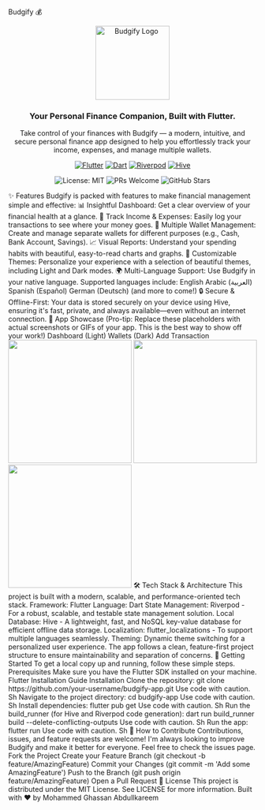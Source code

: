 Budgify 💰
<p align="center">
<img src="https://i.imgur.com/your-app-logo-url.png" alt="Budgify Logo" width="150"/>
</p>
<h3 align="center">Your Personal Finance Companion, Built with Flutter.</h3>
<p align="center">
Take control of your finances with Budgify — a modern, intuitive, and secure personal finance app designed to help you effortlessly track your income, expenses, and manage multiple wallets.
</p>
<p align="center">
<a href="https://flutter.dev" target="_blank"><img src="https://img.shields.io/badge/Flutter-02569B?style=for-the-badge&logo=flutter&logoColor=white" alt="Flutter"></a>
<a href="https://dart.dev" target="_blank"><img src="https://img.shields.io/badge/Dart-0175C2?style=for-the-badge&logo=dart&logoColor=white" alt="Dart"></a>
<a href="https://riverpod.dev/" target="_blank"><img src="https://img.shields.io/badge/Riverpod-4A98E8?style=for-the-badge&logo=riverpod&logoColor=white" alt="Riverpod"></a>
<a href="https://pub.dev/packages/hive" target="_blank"><img src="https://img.shields.io/badge/Hive-FFC107?style=for-the-badge&logo=hive&logoColor=black" alt="Hive"></a>
</p>
<p align="center">
<img src="https://img.shields.io/badge/License-MIT-blue.svg" alt="License: MIT">
<img src="https://img.shields.io/badge/PRs-welcome-brightgreen.svg" alt="PRs Welcome">
<img src="https://img.shields.io/github/stars/your-username/budgify-app?style=social" alt="GitHub Stars">
</p>
✨ Features
Budgify is packed with features to make financial management simple and effective:
📊 Insightful Dashboard: Get a clear overview of your financial health at a glance.
💸 Track Income & Expenses: Easily log your transactions to see where your money goes.
👛 Multiple Wallet Management: Create and manage separate wallets for different purposes (e.g., Cash, Bank Account, Savings).
📈 Visual Reports: Understand your spending habits with beautiful, easy-to-read charts and graphs.
🎨 Customizable Themes: Personalize your experience with a selection of beautiful themes, including Light and Dark modes.
🌍 Multi-Language Support: Use Budgify in your native language. Supported languages include:
English
Arabic (العربية)
Spanish (Español)
German (Deutsch)
(and more to come!)
🔒 Secure & Offline-First: Your data is stored securely on your device using Hive, ensuring it's fast, private, and always available—even without an internet connection.
📱 App Showcase
(Pro-tip: Replace these placeholders with actual screenshots or GIFs of your app. This is the best way to show off your work!)
Dashboard (Light)	Wallets (Dark)	Add Transaction
<img src="URL_TO_YOUR_SCREENSHOT_1.png" width="250">	<img src="URL_TO_YOUR_SCREENSHOT_2.png" width="250">	<img src="URL_TO_YOUR_SCREENSHOT_3.png" width="250">
🛠️ Tech Stack & Architecture
This project is built with a modern, scalable, and performance-oriented tech stack.
Framework: Flutter
Language: Dart
State Management: Riverpod - For a robust, scalable, and testable state management solution.
Local Database: Hive - A lightweight, fast, and NoSQL key-value database for efficient offline data storage.
Localization: flutter_localizations - To support multiple languages seamlessly.
Theming: Dynamic theme switching for a personalized user experience.
The app follows a clean, feature-first project structure to ensure maintainability and separation of concerns.
🚀 Getting Started
To get a local copy up and running, follow these simple steps.
Prerequisites
Make sure you have the Flutter SDK installed on your machine.
Flutter Installation Guide
Installation
Clone the repository:
git clone https://github.com/your-username/budgify-app.git
Use code with caution.
Sh
Navigate to the project directory:
cd budgify-app
Use code with caution.
Sh
Install dependencies:
flutter pub get
Use code with caution.
Sh
Run the build_runner (for Hive and Riverpod code generation):
dart run build_runner build --delete-conflicting-outputs
Use code with caution.
Sh
Run the app:
flutter run
Use code with caution.
Sh
🤝 How to Contribute
Contributions, issues, and feature requests are welcome! I'm always looking to improve Budgify and make it better for everyone. Feel free to check the issues page.
Fork the Project
Create your Feature Branch (git checkout -b feature/AmazingFeature)
Commit your Changes (git commit -m 'Add some AmazingFeature')
Push to the Branch (git push origin feature/AmazingFeature)
Open a Pull Request
📄 License
This project is distributed under the MIT License. See LICENSE for more information.
Built with ❤️ by Mohammed Ghassan Abdullkareem

